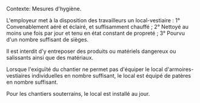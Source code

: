 Contexte: Mesures d'hygiène.

L'employeur met à la disposition des travailleurs un local-vestiaire : 1° Convenablement aéré et éclairé, et suffisamment chauffé ; 2° Nettoyé au moins une fois par jour et tenu en état constant de propreté ; 3° Pourvu d'un nombre suffisant de sièges.

Il est interdit d'y entreposer des produits ou matériels dangereux ou salissants ainsi que des matériaux.

Lorsque l'exiguïté du chantier ne permet pas d'équiper le local d'armoires-vestiaires individuelles en nombre suffisant, le local est équipé de patères en nombre suffisant.

Pour les chantiers souterrains, le local est installé au jour.